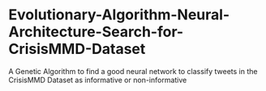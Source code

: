 # Evolutionary-Algorithm-Neural-Architecture-Search-for-CrisisMMD-Dataset
A Genetic Algorithm to find a good neural network to classify tweets in the CrisisMMD Dataset as informative or non-informative
